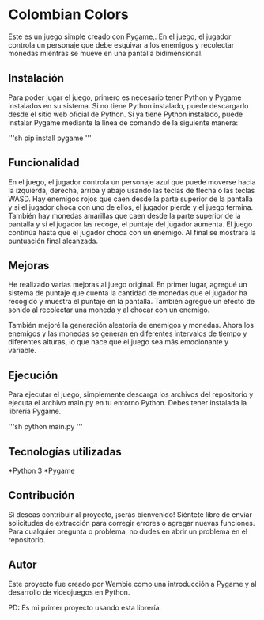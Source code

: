 # Colombian Colors
Este es un juego simple creado con Pygame,. En el juego, el jugador controla un personaje que debe esquivar a los enemigos y recolectar monedas mientras se mueve en una pantalla bidimensional.

## Instalación
Para poder jugar el juego, primero es necesario tener Python y Pygame instalados en su sistema. Si no tiene Python instalado, puede descargarlo desde el sitio web oficial de Python. Si ya tiene Python instalado, puede instalar Pygame mediante la línea de comando de la siguiente manera:

'''sh
pip install pygame
'''

## Funcionalidad
En el juego, el jugador controla un personaje azul que puede moverse hacia la izquierda, derecha, arriba y abajo usando las teclas de flecha o las teclas WASD. Hay enemigos rojos que caen desde la parte superior de la pantalla y si el jugador choca con uno de ellos, el jugador pierde y el juego termina. También hay monedas amarillas que caen desde la parte superior de la pantalla y si el jugador las recoge, el puntaje del jugador aumenta. El juego continúa hasta que el jugador choca con un enemigo. Al final se mostrara la puntuación final alcanzada.

## Mejoras
He realizado varias mejoras al juego original. En primer lugar, agregué un sistema de puntaje que cuenta la cantidad de monedas que el jugador ha recogido y muestra el puntaje en la pantalla. También agregué un efecto de sonido al recolectar una moneda y al chocar con un enemigo.

También mejoré la generación aleatoria de enemigos y monedas. Ahora los enemigos y las monedas se generan en diferentes intervalos de tiempo y diferentes alturas, lo que hace que el juego sea más emocionante y variable.

## Ejecución
Para ejecutar el juego, simplemente descarga los archivos del repositorio y ejecuta el archivo main.py en tu entorno Python. Debes tener instalada la librería Pygame.

'''sh
python main.py
'''

## Tecnologías utilizadas
*Python 3
*Pygame

## Contribución
Si deseas contribuir al proyecto, ¡serás bienvenido! Siéntete libre de enviar solicitudes de extracción para corregir errores o agregar nuevas funciones. Para cualquier pregunta o problema, no dudes en abrir un problema en el repositorio.

## Autor
Este proyecto fue creado por Wembie como una introducción a Pygame y al desarrollo de videojuegos en Python.

PD: Es mi primer proyecto usando esta librería.
